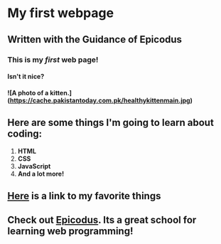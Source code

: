 # My first webpage

## Written with the Guidance of **Epicodus**
### This is my _first_ web page!

#### Isn't it nice?

#### ![A photo of a kitten.] (https://cache.pakistantoday.com.pk/healthykittenmain.jpg)

## Here are some things I'm going to learn about coding:

1. **HTML**
2. **CSS**
3. **JavaScript**
4. **And a lot more!**

## [Here](http://facebook.com/) is a link to my favorite things

## Check out [Epicodus](https://www.epicodus.com/). Its a great school for learning web programming!
